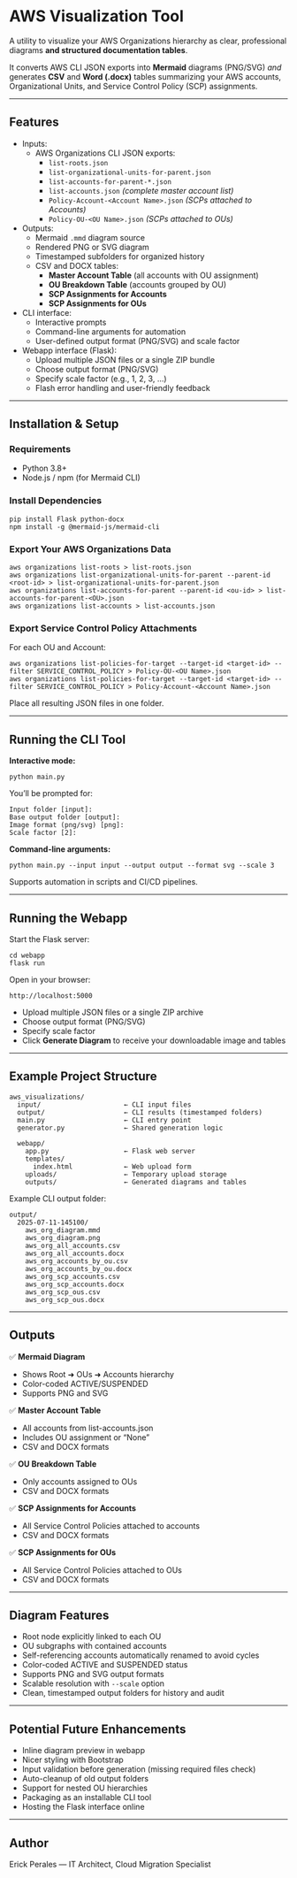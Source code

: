 # AWS Visualization Tool

A utility to visualize your AWS Organizations hierarchy as clear, professional diagrams **and structured documentation tables**.  

It converts AWS CLI JSON exports into **Mermaid** diagrams (PNG/SVG) *and* generates **CSV** and **Word (.docx)** tables summarizing your AWS accounts, Organizational Units, and Service Control Policy (SCP) assignments.

---

## Features

- Inputs:
  - AWS Organizations CLI JSON exports:
    - `list-roots.json`
    - `list-organizational-units-for-parent.json`
    - `list-accounts-for-parent-*.json`
    - `list-accounts.json` *(complete master account list)*
    - `Policy-Account-<Account Name>.json` *(SCPs attached to Accounts)*
    - `Policy-OU-<OU Name>.json` *(SCPs attached to OUs)*
- Outputs:
  - Mermaid `.mmd` diagram source
  - Rendered PNG or SVG diagram
  - Timestamped subfolders for organized history
  - CSV and DOCX tables:
    - **Master Account Table** (all accounts with OU assignment)
    - **OU Breakdown Table** (accounts grouped by OU)
    - **SCP Assignments for Accounts**
    - **SCP Assignments for OUs**
- CLI interface:
  - Interactive prompts
  - Command-line arguments for automation
  - User-defined output format (PNG/SVG) and scale factor
- Webapp interface (Flask):
  - Upload multiple JSON files or a single ZIP bundle
  - Choose output format (PNG/SVG)
  - Specify scale factor (e.g., 1, 2, 3, ...)
  - Flash error handling and user-friendly feedback

---

## Installation & Setup

### Requirements
- Python 3.8+
- Node.js / npm (for Mermaid CLI)

### Install Dependencies
```
pip install Flask python-docx
npm install -g @mermaid-js/mermaid-cli
```

### Export Your AWS Organizations Data
```
aws organizations list-roots > list-roots.json
aws organizations list-organizational-units-for-parent --parent-id <root-id> > list-organizational-units-for-parent.json
aws organizations list-accounts-for-parent --parent-id <ou-id> > list-accounts-for-parent-<OU>.json
aws organizations list-accounts > list-accounts.json
```
### Export Service Control Policy Attachments
For each OU and Account:
```
aws organizations list-policies-for-target --target-id <target-id> --filter SERVICE_CONTROL_POLICY > Policy-OU-<OU Name>.json
aws organizations list-policies-for-target --target-id <target-id> --filter SERVICE_CONTROL_POLICY > Policy-Account-<Account Name>.json
```
Place all resulting JSON files in one folder.

---

## Running the CLI Tool

**Interactive mode:**
```
python main.py
```
You’ll be prompted for:
```
Input folder [input]:
Base output folder [output]:
Image format (png/svg) [png]:
Scale factor [2]:
```

**Command-line arguments:**
```
python main.py --input input --output output --format svg --scale 3
```
Supports automation in scripts and CI/CD pipelines.

---

## Running the Webapp

Start the Flask server:
```
cd webapp
flask run
```
Open in your browser:
```
http://localhost:5000
```
- Upload multiple JSON files or a single ZIP archive
- Choose output format (PNG/SVG)
- Specify scale factor
- Click **Generate Diagram** to receive your downloadable image and tables

---

## Example Project Structure
```
aws_visualizations/
  input/                     ← CLI input files
  output/                    ← CLI results (timestamped folders)
  main.py                    ← CLI entry point
  generator.py               ← Shared generation logic

  webapp/
    app.py                   ← Flask web server
    templates/
      index.html             ← Web upload form
    uploads/                 ← Temporary upload storage
    outputs/                 ← Generated diagrams and tables
```
Example CLI output folder:
```
output/
  2025-07-11-145100/
    aws_org_diagram.mmd
    aws_org_diagram.png
    aws_org_all_accounts.csv
    aws_org_all_accounts.docx
    aws_org_accounts_by_ou.csv
    aws_org_accounts_by_ou.docx
    aws_org_scp_accounts.csv
    aws_org_scp_accounts.docx
    aws_org_scp_ous.csv
    aws_org_scp_ous.docx
```

---

## Outputs

✅ **Mermaid Diagram**  
- Shows Root ➜ OUs ➜ Accounts hierarchy
- Color-coded ACTIVE/SUSPENDED
- Supports PNG and SVG

✅ **Master Account Table**  
- All accounts from list-accounts.json
- Includes OU assignment or “None”
- CSV and DOCX formats

✅ **OU Breakdown Table**  
- Only accounts assigned to OUs
- CSV and DOCX formats

✅ **SCP Assignments for Accounts**  
- All Service Control Policies attached to accounts
- CSV and DOCX formats

✅ **SCP Assignments for OUs**  
- All Service Control Policies attached to OUs
- CSV and DOCX formats

---

## Diagram Features

- Root node explicitly linked to each OU
- OU subgraphs with contained accounts
- Self-referencing accounts automatically renamed to avoid cycles
- Color-coded ACTIVE and SUSPENDED status
- Supports PNG and SVG output formats
- Scalable resolution with `--scale` option
- Clean, timestamped output folders for history and audit

---

## Potential Future Enhancements

- Inline diagram preview in webapp
- Nicer styling with Bootstrap
- Input validation before generation (missing required files check)
- Auto-cleanup of old output folders
- Support for nested OU hierarchies
- Packaging as an installable CLI tool
- Hosting the Flask interface online

---

## Author

Erick Perales  — IT Architect, Cloud Migration Specialist


